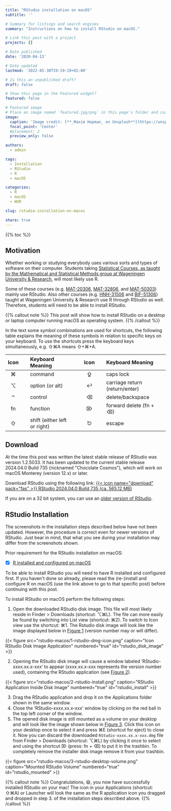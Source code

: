 ```yaml
---
title: "RStudio installation on macOS"
subtitle: ''

# Summary for listings and search engines
summary: "Instructions on how to install RStudio on macOS."

# Link this post with a project
projects: []

# Date published
date: '2020-04-13'

# Date updated
lastmod: '2022-05-30T19:19:19+02:00'

# Is this an unpublished draft?
draft: false

# Show this page in the Featured widget?
featured: false

# Featured image
# Place an image named `featured.jpg/png` in this page's folder and customize its options here.
image:
  caption: 'Image credit: [**_Maxim Hopman_ on Unsplash**](https://unsplash.com/photos/Hin-rzhOdWs)'
  focal_point: 'Center'
  #placement: 2
  preview_only: false

authors:
  - admin

tags:
  - Installation
  - RStudio
  - R
  - macOS

categories:
  - R
  - macOS
  - WUR

slug: rstudio-installation-on-macos

share: true
---
```


{{% toc %}}

## Motivation
<!--Due to the novel coronavirus (SARS-CoV-2) and its related disease :mask: COVID-19 employees and students at Wageningen University & Research are all working from home.-->

Whether working or studying everybody uses various sorts and types of software on their computer. Students taking [Statistical Courses, as taught by the Mathematical and Statistical Methods group at Wageningen University & Research](https://www.wur.nl/en/Research-Results/Research-Institutes/plant-research/biometris/Education/BSc-and-Master-Courses.htm), will most likely use R.

Some of these courses (e.g. [MAT-20306](https://ssc.wur.nl/Handbook/Course/MAT-20306), [MAT-32806](https://ssc.wur.nl/Handbook/Course/MAT-32806), and [MAT-50303](https://ssc.wur.nl/Handbook/Course/MAT-50303)) mainly use RStudio. Also other courses (e.g. [HNH-31506](https://ssc.wur.nl/Handbook/Course/HNH-31506) and [BIF-51306](https://ssc.wur.nl/Handbook/2019/Course/BIF51306)) taught at Wageningen University & Research use R through RStudio as well. Therefore, students will need to be able to install RStudio.

{{% callout note %}}
This post will show how to install RStudio on a desktop or laptop computer running macOS as operating system.
{{% /callout %}}

In the text some symbol combinations are used for shortcuts, the following table explains the meaning of these symbols in relation to specific keys on your keyboard. To use the shortcuts press the keyboard keys simultaneously, e.g. &#8679;&#8984;A means &#8679;+&#8984;+A.

|  Icon   | &nbsp; | Keyboard Meaning             | &nbsp;&nbsp; |  Icon   | &nbsp; | Keyboard Meaning               |
|:-------:|:------:|:-----------------------------|:------------:|:-------:|:------:|:-------------------------------|
| &#8984; | &nbsp; | command                      | &nbsp;&nbsp; | &#8682; | &nbsp; | caps lock                      |
| &#8997; | &nbsp; | option (or alt)              | &nbsp;&nbsp; | &#8617; | &nbsp; | carriage return (return/enter) |
| &#8963; | &nbsp; | control                      | &nbsp;&nbsp; | &#9003; | &nbsp; | delete/backspace               |
| fn      | &nbsp; | function                     | &nbsp;&nbsp; | &#8998; | &nbsp; | forward delete (fn + &#9003;)  |
| &#8679; | &nbsp; | shift (either left or right) | &nbsp;&nbsp; | &#9099; | &nbsp; | escape                         |

## Download
At the time this post was written the latest stable release of RStudio was version 1.2.5033. It has been updated to the current stable release 2024.04.0 Build 735 (nicknamed "Chocolate Cosmos"), which will work on macOS Monterey (version 12.x) or later.

Download RStudio using the following link: [{{< icon name="download" pack="fas" >}} RStudio 2024.04.0 Build 735 (ca. 565.12 MB)](https://download1.rstudio.org/electron/macos/RStudio-2024.04.0-735.dmg)

If you are on a 32 bit system, you can use an [older version of RStudio](https://docs.posit.co/previous-versions/rstudio/).

## RStudio Installation
The screenshots in the installation steps described below have not been updated. However, the procedure is correct even for newer versions of RStudio. Just bear in mind, that what you see during your installation may differ from the screenshots shown. 

Prior requirement for the RStudio installation on macOS:

- [x] [R installed and configured on macOS](/post/2020/04/08/r-installation-macos/)

To be able to install RStudio you will need to have R installed and configured first. If you haven't done so already, please read the (re-)install and configure R on macOS (use the link above to go to that specific post) before continuing with this post.

To install RStudio on macOS perform the following steps:

1. Open the downloaded RStudio disk image. This file will most likely reside in Finder > Downloads (shortcut: &#8997;&#8984;L). The file can more easily be found by switching into List view (shortcut: &#8984;2). To switch to Icon view use the shortcut: &#8984;1. The Rstudio disk image will look like the image displayed below in [Figure 1](#figure-rstudio_disk_image) (version number may or will differ).

{{< figure src="rstudio-macos/1-rstudio-dmg-icon.png" caption="Icon RStudio Disk Image Application" numbered="true" id="rstudio_disk_image" >}}

2. Opening the RStudio disk image will cause a window labeled ‘RStudio-xxxx.xx.x-xxx’ to appear (xxxx.xx.x-xxx represents the version number used), containing the RStudio application (see [Figure 2](#figure-rstudio_install)).

{{< figure src="rstudio-macos/2-rstudio-install.png" caption="RStudio Application Inside Disk Image" numbered="true" id="rstudio_install" >}}

3. Drag the RStudio application and drop it on the Applications folder shown in the same window.
4. Close the ‘RStudio-xxxx.xx.x-xxx’ window by clicking on the red ball in the top left corner of the window.
5. The opened disk image is still mounted as a volume on your desktop and will look like the image shown below in [Figure 3](#figure-rstudio_mounted). Click this icon on your desktop once to select it and press &#8984;E (shortcut for eject) to close it. Now you can discard the downloaded `RStudio-xxxx.xx.x-xxx.dmg` file from Finder > Downloads (shortcut: &#8997;&#8984;L) by clicking it once to select and using the shortcut &#8998; (press: fn + &#9003;) to put it in the trashbin. To completely remove the installer disk image remove it from your trashbin.

{{< figure src="rstudio-macos/3-rstudio-desktop-volume.png" caption="Mounted RStudio Volume" numbered="true" id="rstudio_mounted" >}}

{{% callout note %}}
Congratulations, :satisfied:, you now have successfully installed RStudio on your mac! The icon in your Applications (shortcut: &#8679;&#8984;A) or Launcher will look the same as the R application icon you dragged and dropped in step 3. of the installation steps described above.
{{% /callout %}}
